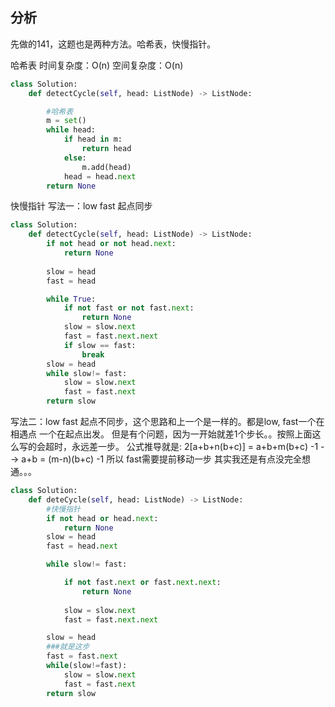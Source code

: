 ## 分析

先做的141，这题也是两种方法。哈希表，快慢指针。

哈希表
时间复杂度：O(n)
空间复杂度：O(n)
```python
class Solution:
    def detectCycle(self, head: ListNode) -> ListNode:

        #哈希表
        m = set()
        while head:
            if head in m:
                return head
            else:
                m.add(head)
            head = head.next
        return None
```

快慢指针
写法一：low fast 起点同步
```python
class Solution:
    def detectCycle(self, head: ListNode) -> ListNode:
        if not head or not head.next:
            return None
        
        slow = head
        fast = head

        while True:
            if not fast or not fast.next:
                return None
            slow = slow.next
            fast = fast.next.next
            if slow == fast:
                break
        slow = head
        while slow!= fast:
            slow = slow.next
            fast = fast.next
        return slow
```

写法二：low fast 起点不同步，这个思路和上一个是一样的。都是low, fast一个在相遇点
一个在起点出发。
但是有个问题，因为一开始就差1个步长。。按照上面这么写的会超时，永远差一步。
公式推导就是:
2[a+b+n(b+c)] = a+b+m(b+c) -1 --> a+b = (m-n)(b+c) -1
所以 fast需要提前移动一步
其实我还是有点没完全想通。。。
```python
class Solution:
    def deteCycle(self, head: ListNode) -> ListNode:
        #快慢指针
        if not head or head.next:
            return None
        slow = head
        fast = head.next

        while slow!= fast:

            if not fast.next or fast.next.next:
                return None
            
            slow = slow.next
            fast = fast.next.next

        slow = head
        ###就是这步
        fast = fast.next
        while(slow!=fast):
            slow = slow.next
            fast = fast.next
        return slow
```
